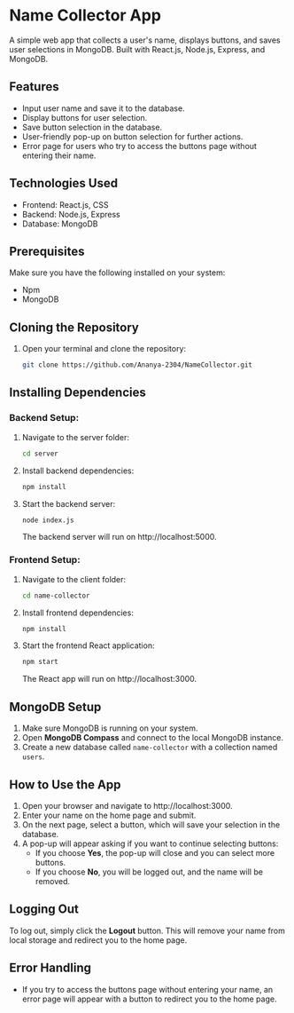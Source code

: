 # Name Collector App

A simple web app that collects a user's name, displays buttons, and saves user selections in MongoDB. Built with React.js, Node.js, Express, and MongoDB.

## Features
- Input user name and save it to the database.
- Display buttons for user selection.
- Save button selection in the database.
- User-friendly pop-up on button selection for further actions.
- Error page for users who try to access the buttons page without entering their name.

## Technologies Used
- Frontend: React.js, CSS
- Backend: Node.js, Express
- Database: MongoDB

## Prerequisites

Make sure you have the following installed on your system:
- Npm
- MongoDB

## Cloning the Repository

1. Open your terminal and clone the repository:

   ```bash
   git clone https://github.com/Ananya-2304/NameCollector.git
   ```

## Installing Dependencies

### Backend Setup:

1. Navigate to the server folder:

   ```bash
   cd server
   ```

2. Install backend dependencies:

   ```bash
   npm install
   ```

3. Start the backend server:

   ```bash
   node index.js
   ```

   The backend server will run on http://localhost:5000.

### Frontend Setup:

1. Navigate to the client folder:

   ```bash
   cd name-collector
   ```

2. Install frontend dependencies:

   ```bash
   npm install
   ```

3. Start the frontend React application:

   ```bash
   npm start
   ```

   The React app will run on http://localhost:3000.

## MongoDB Setup

1. Make sure MongoDB is running on your system.
2. Open **MongoDB Compass** and connect to the local MongoDB instance.
3. Create a new database called `name-collector` with a collection named `users`.

## How to Use the App

1. Open your browser and navigate to http://localhost:3000.
2. Enter your name on the home page and submit.
3. On the next page, select a button, which will save your selection in the database.
4. A pop-up will appear asking if you want to continue selecting buttons:
   - If you choose **Yes**, the pop-up will close and you can select more buttons.
   - If you choose **No**, you will be logged out, and the name will be removed.

## Logging Out

To log out, simply click the **Logout** button. This will remove your name from local storage and redirect you to the home page.

## Error Handling

- If you try to access the buttons page without entering your name, an error page will appear with a button to redirect you to the home page.
